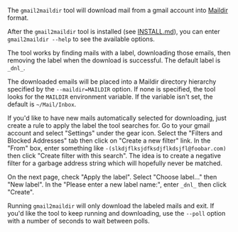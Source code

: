 The `gmail2maildir` tool will download mail from a gmail account into
[Maildir](https://en.wikipedia.org/wiki/Maildir) format.

After the `gmail2maildir` tool is installed \(see
[INSTALL.md](INSTALL.md)\), you can enter `gmail2maildir --help` to
see the available options.

The tool works by finding mails with a label, downloading those
emails, then removing the label when the download is successful.
The default label is `_dnl_`.

The downloaded emails will be placed into a Maildir directory
hierarchy specified by the `--maildir=MAILDIR` option.  If none is
specified, the tool looks for the `MAILDIR` environment variable.
If the variable isn't set, the default is `~/Mail/Inbox`.

If you'd like to have new mails automatically selected for
downloading, just create a rule to apply the label the tool searches
for.  Go to your gmail account and select "Settings" under the gear
icon.  Select the "Filters and Blocked Addresses" tab then click on
"Create a new filter" link.  In the "From" box, enter something like
`-(slkdjflksjdfksdjflkdsjfl@foobar.com)` then click "Create filter
with this search".  The idea is to create a negative filter for a
garbage address string which will hopefully never be matched.

On the next page, check "Apply the label".  Select "Choose label..."
then "New label".  In the "Please enter a new label name:", enter
`_dnl_` then click "Create".

Running `gmail2maildir` will only download the labeled mails and
exit.  If you'd like the tool to keep running and downloading, use
the `--poll` option with a number of seconds to wait between polls.
